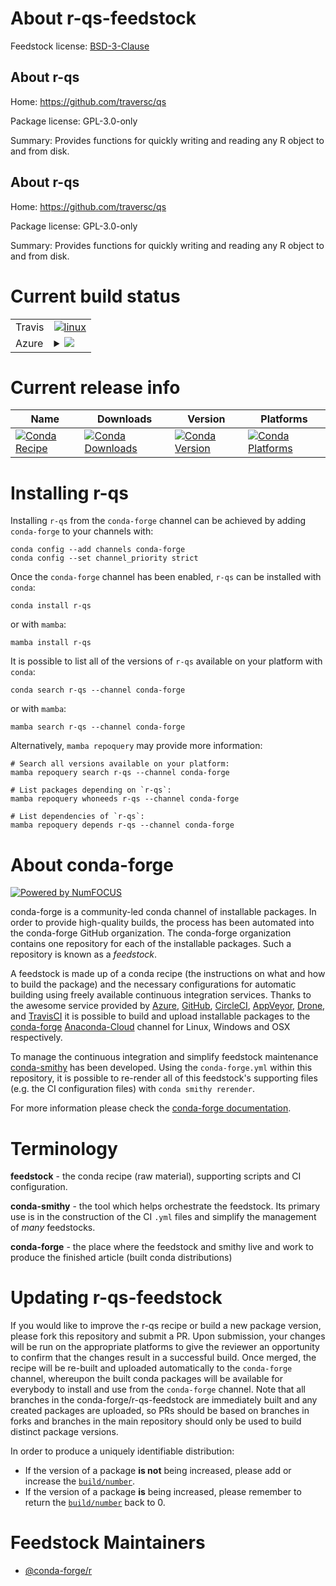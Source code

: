 About r-qs-feedstock
====================

Feedstock license: [BSD-3-Clause](https://github.com/conda-forge/r-qs-feedstock/blob/main/LICENSE.txt)


About r-qs
----------

Home: https://github.com/traversc/qs

Package license: GPL-3.0-only

Summary: Provides functions for quickly writing and reading any R object to and from disk.

About r-qs
----------

Home: https://github.com/traversc/qs

Package license: GPL-3.0-only

Summary: Provides functions for quickly writing and reading any R object to and from disk.

Current build status
====================


<table><tr>
    <td>Travis</td>
    <td>
      <a href="https://app.travis-ci.com/conda-forge/r-qs-feedstock">
        <img alt="linux" src="https://img.shields.io/travis/com/conda-forge/r-qs-feedstock/main.svg?label=Linux">
      </a>
    </td>
  </tr>
    
  <tr>
    <td>Azure</td>
    <td>
      <details>
        <summary>
          <a href="https://dev.azure.com/conda-forge/feedstock-builds/_build/latest?definitionId=9054&branchName=main">
            <img src="https://dev.azure.com/conda-forge/feedstock-builds/_apis/build/status/r-qs-feedstock?branchName=main">
          </a>
        </summary>
        <table>
          <thead><tr><th>Variant</th><th>Status</th></tr></thead>
          <tbody><tr>
              <td>linux_64_r_base4.2</td>
              <td>
                <a href="https://dev.azure.com/conda-forge/feedstock-builds/_build/latest?definitionId=9054&branchName=main">
                  <img src="https://dev.azure.com/conda-forge/feedstock-builds/_apis/build/status/r-qs-feedstock?branchName=main&jobName=linux&configuration=linux%20linux_64_r_base4.2" alt="variant">
                </a>
              </td>
            </tr><tr>
              <td>linux_64_r_base4.3</td>
              <td>
                <a href="https://dev.azure.com/conda-forge/feedstock-builds/_build/latest?definitionId=9054&branchName=main">
                  <img src="https://dev.azure.com/conda-forge/feedstock-builds/_apis/build/status/r-qs-feedstock?branchName=main&jobName=linux&configuration=linux%20linux_64_r_base4.3" alt="variant">
                </a>
              </td>
            </tr><tr>
              <td>linux_aarch64_r_base4.2</td>
              <td>
                <a href="https://dev.azure.com/conda-forge/feedstock-builds/_build/latest?definitionId=9054&branchName=main">
                  <img src="https://dev.azure.com/conda-forge/feedstock-builds/_apis/build/status/r-qs-feedstock?branchName=main&jobName=linux&configuration=linux%20linux_aarch64_r_base4.2" alt="variant">
                </a>
              </td>
            </tr><tr>
              <td>linux_aarch64_r_base4.3</td>
              <td>
                <a href="https://dev.azure.com/conda-forge/feedstock-builds/_build/latest?definitionId=9054&branchName=main">
                  <img src="https://dev.azure.com/conda-forge/feedstock-builds/_apis/build/status/r-qs-feedstock?branchName=main&jobName=linux&configuration=linux%20linux_aarch64_r_base4.3" alt="variant">
                </a>
              </td>
            </tr><tr>
              <td>linux_ppc64le_r_base4.2</td>
              <td>
                <a href="https://dev.azure.com/conda-forge/feedstock-builds/_build/latest?definitionId=9054&branchName=main">
                  <img src="https://dev.azure.com/conda-forge/feedstock-builds/_apis/build/status/r-qs-feedstock?branchName=main&jobName=linux&configuration=linux%20linux_ppc64le_r_base4.2" alt="variant">
                </a>
              </td>
            </tr><tr>
              <td>linux_ppc64le_r_base4.3</td>
              <td>
                <a href="https://dev.azure.com/conda-forge/feedstock-builds/_build/latest?definitionId=9054&branchName=main">
                  <img src="https://dev.azure.com/conda-forge/feedstock-builds/_apis/build/status/r-qs-feedstock?branchName=main&jobName=linux&configuration=linux%20linux_ppc64le_r_base4.3" alt="variant">
                </a>
              </td>
            </tr><tr>
              <td>osx_64_r_base4.2</td>
              <td>
                <a href="https://dev.azure.com/conda-forge/feedstock-builds/_build/latest?definitionId=9054&branchName=main">
                  <img src="https://dev.azure.com/conda-forge/feedstock-builds/_apis/build/status/r-qs-feedstock?branchName=main&jobName=osx&configuration=osx%20osx_64_r_base4.2" alt="variant">
                </a>
              </td>
            </tr><tr>
              <td>osx_64_r_base4.3</td>
              <td>
                <a href="https://dev.azure.com/conda-forge/feedstock-builds/_build/latest?definitionId=9054&branchName=main">
                  <img src="https://dev.azure.com/conda-forge/feedstock-builds/_apis/build/status/r-qs-feedstock?branchName=main&jobName=osx&configuration=osx%20osx_64_r_base4.3" alt="variant">
                </a>
              </td>
            </tr><tr>
              <td>win_64</td>
              <td>
                <a href="https://dev.azure.com/conda-forge/feedstock-builds/_build/latest?definitionId=9054&branchName=main">
                  <img src="https://dev.azure.com/conda-forge/feedstock-builds/_apis/build/status/r-qs-feedstock?branchName=main&jobName=win&configuration=win%20win_64_" alt="variant">
                </a>
              </td>
            </tr>
          </tbody>
        </table>
      </details>
    </td>
  </tr>
</table>

Current release info
====================

| Name | Downloads | Version | Platforms |
| --- | --- | --- | --- |
| [![Conda Recipe](https://img.shields.io/badge/recipe-r--qs-green.svg)](https://anaconda.org/conda-forge/r-qs) | [![Conda Downloads](https://img.shields.io/conda/dn/conda-forge/r-qs.svg)](https://anaconda.org/conda-forge/r-qs) | [![Conda Version](https://img.shields.io/conda/vn/conda-forge/r-qs.svg)](https://anaconda.org/conda-forge/r-qs) | [![Conda Platforms](https://img.shields.io/conda/pn/conda-forge/r-qs.svg)](https://anaconda.org/conda-forge/r-qs) |

Installing r-qs
===============

Installing `r-qs` from the `conda-forge` channel can be achieved by adding `conda-forge` to your channels with:

```
conda config --add channels conda-forge
conda config --set channel_priority strict
```

Once the `conda-forge` channel has been enabled, `r-qs` can be installed with `conda`:

```
conda install r-qs
```

or with `mamba`:

```
mamba install r-qs
```

It is possible to list all of the versions of `r-qs` available on your platform with `conda`:

```
conda search r-qs --channel conda-forge
```

or with `mamba`:

```
mamba search r-qs --channel conda-forge
```

Alternatively, `mamba repoquery` may provide more information:

```
# Search all versions available on your platform:
mamba repoquery search r-qs --channel conda-forge

# List packages depending on `r-qs`:
mamba repoquery whoneeds r-qs --channel conda-forge

# List dependencies of `r-qs`:
mamba repoquery depends r-qs --channel conda-forge
```


About conda-forge
=================

[![Powered by
NumFOCUS](https://img.shields.io/badge/powered%20by-NumFOCUS-orange.svg?style=flat&colorA=E1523D&colorB=007D8A)](https://numfocus.org)

conda-forge is a community-led conda channel of installable packages.
In order to provide high-quality builds, the process has been automated into the
conda-forge GitHub organization. The conda-forge organization contains one repository
for each of the installable packages. Such a repository is known as a *feedstock*.

A feedstock is made up of a conda recipe (the instructions on what and how to build
the package) and the necessary configurations for automatic building using freely
available continuous integration services. Thanks to the awesome service provided by
[Azure](https://azure.microsoft.com/en-us/services/devops/), [GitHub](https://github.com/),
[CircleCI](https://circleci.com/), [AppVeyor](https://www.appveyor.com/),
[Drone](https://cloud.drone.io/welcome), and [TravisCI](https://travis-ci.com/)
it is possible to build and upload installable packages to the
[conda-forge](https://anaconda.org/conda-forge) [Anaconda-Cloud](https://anaconda.org/)
channel for Linux, Windows and OSX respectively.

To manage the continuous integration and simplify feedstock maintenance
[conda-smithy](https://github.com/conda-forge/conda-smithy) has been developed.
Using the ``conda-forge.yml`` within this repository, it is possible to re-render all of
this feedstock's supporting files (e.g. the CI configuration files) with ``conda smithy rerender``.

For more information please check the [conda-forge documentation](https://conda-forge.org/docs/).

Terminology
===========

**feedstock** - the conda recipe (raw material), supporting scripts and CI configuration.

**conda-smithy** - the tool which helps orchestrate the feedstock.
                   Its primary use is in the construction of the CI ``.yml`` files
                   and simplify the management of *many* feedstocks.

**conda-forge** - the place where the feedstock and smithy live and work to
                  produce the finished article (built conda distributions)


Updating r-qs-feedstock
=======================

If you would like to improve the r-qs recipe or build a new
package version, please fork this repository and submit a PR. Upon submission,
your changes will be run on the appropriate platforms to give the reviewer an
opportunity to confirm that the changes result in a successful build. Once
merged, the recipe will be re-built and uploaded automatically to the
`conda-forge` channel, whereupon the built conda packages will be available for
everybody to install and use from the `conda-forge` channel.
Note that all branches in the conda-forge/r-qs-feedstock are
immediately built and any created packages are uploaded, so PRs should be based
on branches in forks and branches in the main repository should only be used to
build distinct package versions.

In order to produce a uniquely identifiable distribution:
 * If the version of a package **is not** being increased, please add or increase
   the [``build/number``](https://docs.conda.io/projects/conda-build/en/latest/resources/define-metadata.html#build-number-and-string).
 * If the version of a package **is** being increased, please remember to return
   the [``build/number``](https://docs.conda.io/projects/conda-build/en/latest/resources/define-metadata.html#build-number-and-string)
   back to 0.

Feedstock Maintainers
=====================

* [@conda-forge/r](https://github.com/conda-forge/r/)

